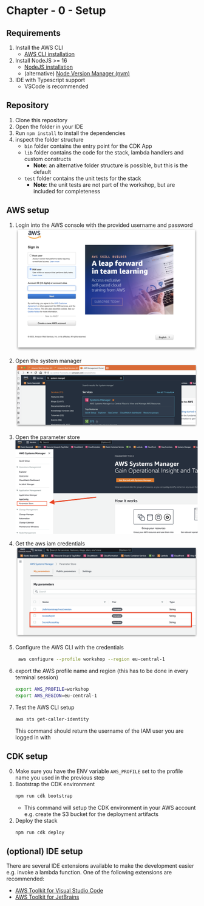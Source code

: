 # Chapter - 0 - Setup

## Requirements

1. Install the AWS CLI
   - [AWS CLI installation](https://docs.aws.amazon.com/cli/latest/userguide/install-cliv2.html)
1. Install NodeJS >= 16
   - [NodeJS installation](https://nodejs.org/en/download/)
   - (alternative) [Node Version Manager (nvm)](https://github.com/nvm-sh/nvm)
1. IDE with Typescript support
   - VSCode is recommended

## Repository

1. Clone this repository
1. Open the folder in your IDE
1. Run `npm install` to install the dependencies
1. inspect the folder structure
   - `bin` folder contains the entry point for the CDK App
   - `lib` folder contains the code for the stack, lambda handlers and custom constructs
     - **Note**: an alternative folder structure is possible, but this is the default
   - `test` folder contains the unit tests for the stack
     - **Note**: the unit tests are not part of the workshop, but are included for completeness

## AWS setup

1. Login into the AWS console with the provided username and password
   ![login](images/aws-login-iam.png)
1. Open the system manager
   ![system manager](images/aws-system-manager.png)
1. Open the parameter store
   ![parameter store](images/aws-parameter-store.png)
1. Get the aws iam credentials
   ![credentials](images/aws-iam-credentials.png)
1. Configure the AWS CLI with the credentials
   ```bash
    aws configure --profile workshop --region eu-central-1
   ```
1. export the AWS profile name and region (this has to be done in every terminal session)

   ```bash
   export AWS_PROFILE=workshop
   export AWS_REGION=eu-central-1

   ```

1. Test the AWS CLI setup
   ```bash
   aws sts get-caller-identity
   ```
   This command should return the username of the IAM user you are logged in with

## CDK setup

0. Make sure you have the ENV variable `AWS_PROFILE` set to the profile name you used in the previous step
1. Bootstrap the CDK environment
   ```bash
   npm run cdk bootstrap
   ```
   - This command will setup the CDK environment in your AWS account e.g. create the S3 bucket for the deployment artifacts
1. Deploy the stack
   ```bash
   npm run cdk deploy
   ```

## (optional) IDE setup

There are several IDE extensions available to make the development easier e.g. invoke a lambda function. One of the following extensions are recommended:

- [AWS Toolkit for Visual Studio Code](https://docs.aws.amazon.com/toolkit-for-vscode/latest/userguide/setup-toolkit.html)
- [AWS Toolkit for JetBrains](https://docs.aws.amazon.com/toolkit-for-jetbrains/latest/userguide/setup-toolkit.html)
